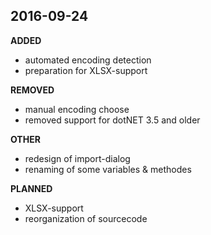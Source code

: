 ## **2016-09-24**

**ADDED**
+ automated encoding detection
+ preparation for XLSX-support

**REMOVED**
- manual encoding choose
- removed support for dotNET 3.5 and older

**OTHER**
* redesign of import-dialog
* renaming of some variables & methodes

**PLANNED**
* XLSX-support
* reorganization of sourcecode